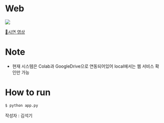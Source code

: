 # Web

![](https://s3.us-west-2.amazonaws.com/secure.notion-static.com/286675c4-72d4-4be0-b472-9c20bd1743db/Untitled.png?X-Amz-Algorithm=AWS4-HMAC-SHA256&X-Amz-Credential=AKIAT73L2G45O3KS52Y5%2F20210828%2Fus-west-2%2Fs3%2Faws4_request&X-Amz-Date=20210828T010327Z&X-Amz-Expires=86400&X-Amz-Signature=12e007f8aabcf1c9b0200fc59bb28ddbf395ff8667c027e79156e50c91a0adf8&X-Amz-SignedHeaders=host&response-content-disposition=filename%20%3D%22Untitled.png%22)


[🎥시연 영상](https://www.youtube.com/watch?v=KNM_h9fSY04)


# Note

- 현재 시스템은 Colab과 GoogleDrive으로 연동되어있어 local에서는 웹 서비스 확인만 가능

# How to run
```python
$ python app.py
```

작성자 : 김석기
